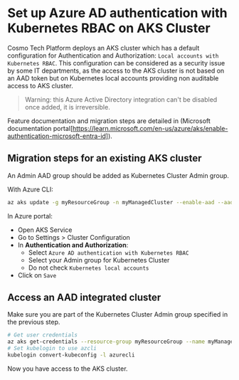 # Set up Azure AD authentication with Kubernetes RBAC on AKS Cluster

Cosmo Tech Platform deploys an AKS cluster which has a default configuration for Authentication and Authorization: `Local accounts with Kubernetes RBAC`. This configuration can be considered as a security issue by some IT departments, as the access to the AKS cluster is not based on an AAD token but on Kubernetes local accounts providing non auditable access to AKS cluster.

> Warning: this Azure Active Directory integration can't be disabled once added, it is irreversible.

Feature documentation and migration steps are detailed in (Microsoft documentation portal[https://learn.microsoft.com/en-us/azure/aks/enable-authentication-microsoft-entra-id]).

## Migration steps for an existing AKS cluster

An Admin AAD group should be added as Kubernetes Cluster Admin group.

With Azure CLI:
```bash
az aks update -g myResourceGroup -n myManagedCluster --enable-aad --aad-admin-group-object-ids <id> [--aad-tenant-id <id>]
```

In Azure portal:
* Open AKS Service
* Go to Settings > Cluster Configuration
* In **Authentication and Authorization**: 
    * Select `Azure AD authentication with Kubernetes RBAC`
    * Select your Admin group for Kubernetes Cluster
    * Do not check `Kubernetes local accounts`
* Click on `Save`

## Access an AAD integrated cluster

Make sure you are part of the Kubernetes Cluster Admin group specified in the previous step.

```bash
# Get user credentials
az aks get-credentials --resource-group myResourceGroup --name myManagedCluster
# Set kubelogin to use azcli
kubelogin convert-kubeconfig -l azurecli
```

Now you have access to the AKS cluster.
